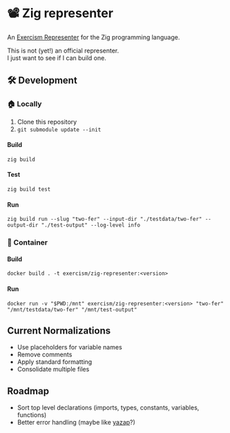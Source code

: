# 📽 Zig representer

An [Exercism Representer] for the Zig programming language.

This is not (yet!) an official representer.  
I just want to see if I can build one.

[Exercism Representer]: https://github.com/exercism/docs/tree/main/building/tooling/representers

## 🛠 Development

### 🏠 Locally
1. Clone this repository
2. `git submodule update --init`

#### Build
```shell
zig build
```

#### Test
```shell
zig build test
```

#### Run
```shell
zig build run --slug "two-fer" --input-dir "./testdata/two-fer" --output-dir "./test-output" --log-level info
```

### 🐳 Container

#### Build
```shell
docker build . -t exercism/zig-representer:<version>
```

#### Run
```shell
docker run -v "$PWD:/mnt" exercism/zig-representer:<version> "two-fer" "/mnt/testdata/two-fer" "/mnt/test-output"
```

## Current Normalizations

- Use placeholders for variable names
- Remove comments
- Apply standard formatting
- Consolidate multiple files

## Roadmap

- Sort top level declarations (imports, types, constants, variables, functions)
- Better error handling (maybe like [yazap][yazap-err]?)

[yazap-err]: ./libs/yazap/src/error.zig
